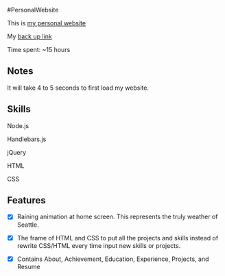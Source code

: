 #PersonalWebsite

This is [my personal website](http://www.kylenguyen.xyz)

My [back up link](http://kyle-nguyen.herokuapp.com/)

Time spent: ~15 hours

Notes
---------------------

It will take 4 to 5 seconds to first load my website.

Skills
---------------------
Node.js

Handlebars.js

jQuery

HTML

CSS

Features
---------------------
- [x] Raining animation at home screen. This represents the truly weather of Seattle.

- [x] The frame of HTML and CSS to put all the projects and skills instead of rewrite CSS/HTML every time input new skills or projects.

- [x] Contains About, Achievement, Education, Experience, Projects, and Resume
